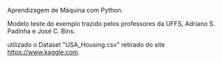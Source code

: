 Aprendizagem de Máquina com Python.


Modelo teste do exemplo trazido pelos professores da UFFS, Adriano S. Padinha e José C. Bins.

 utilizado o Dataset "USA_Housing.csv" retirado do site https://www.kaggle.com.
